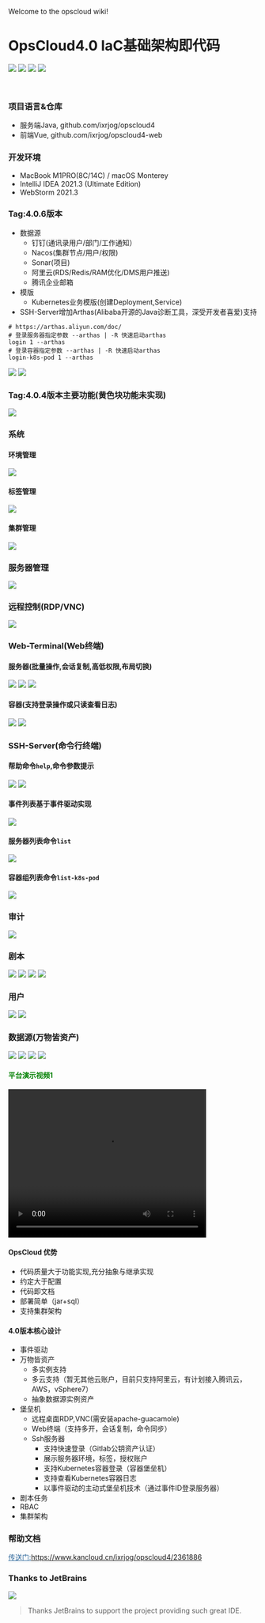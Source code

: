 Welcome to the opscloud wiki!

# OpsCloud4.0 IaC基础架构即代码
<img src="https://img.shields.io/badge/version-4.0.0-brightgreen.svg"></img>
<img src="https://img.shields.io/badge/java-8-brightgreen.svg"></img> 
<img src="https://img.shields.io/badge/springboot-2.3.10.RELEASE-brightgreen.svg"></img> 
<img src="https://img.shields.io/badge/mysql-8-brightgreen.svg"></img> 

<br>

### 项目语言&仓库
+ 服务端Java, github.com/ixrjog/opscloud4
+ 前端Vue, github.com/ixrjog/opscloud4-web

### 开发环境
+ MacBook M1PRO(8C/14C) / macOS Monterey
+ IntelliJ IDEA 2021.3 (Ultimate Edition)
+ WebStorm 2021.3

### Tag:4.0.6版本
+ 数据源
  + 钉钉(通讯录用户/部门/工作通知）
  + Nacos(集群节点/用户/权限)
  + Sonar(项目)
  + 阿里云(RDS/Redis/RAM优化/DMS用户推送)
  + 腾讯企业邮箱
+ 模版
  + Kubernetes业务模版(创建Deployment,Service)
+ SSH-Server增加Arthas(Alibaba开源的Java诊断工具，深受开发者喜爱)支持
```
# https://arthas.aliyun.com/doc/
# 登录服务器指定参数 --arthas | -R 快速启动arthas
login 1 --arthas 
# 登录容器指定参数 --arthas | -R 快速启动arthas
login-k8s-pod 1 --arthas
```
<img src="https://opscloud-res.oss-cn-hangzhou.aliyuncs.com/opscloud4/github/ssh-server/ssh-server-arthas-1.png"></img>
<img src="https://opscloud-res.oss-cn-hangzhou.aliyuncs.com/opscloud4/github/ssh-server/ssh-server-arthas-2.png"></img>


### Tag:4.0.4版本主要功能(黄色块功能未实现)
<img src="https://opscloud-res.oss-cn-hangzhou.aliyuncs.com/opscloud4/github/opscloud4_4.0.4.png"></img>
<br>

### 系统
#### 环境管理
<img src="https://opscloud-res.oss-cn-hangzhou.aliyuncs.com/opscloud4/github/sys/env.png"></img>
#### 标签管理
<img src="https://opscloud-res.oss-cn-hangzhou.aliyuncs.com/opscloud4/github/sys/tag.png"></img>
#### 集群管理
<img src="https://opscloud-res.oss-cn-hangzhou.aliyuncs.com/opscloud4/github/sys/instance.png"></img>

### 服务器管理
<img src="https://opscloud-res.oss-cn-hangzhou.aliyuncs.com/opscloud4/github/oc4-6.png"></img>

### 远程控制(RDP/VNC)
<img src="https://opscloud-res.oss-cn-hangzhou.aliyuncs.com/opscloud4/github/oc4-10.png"></img>

### Web-Terminal(Web终端)

#### 服务器(批量操作,会话复制,高低权限,布局切换)
<img src="https://opscloud-res.oss-cn-hangzhou.aliyuncs.com/opscloud4/github/terminal/terminal-server.png"></img>
<img src="https://opscloud-res.oss-cn-hangzhou.aliyuncs.com/opscloud4/github/terminal/terminal-server-2.png"></img>
<img src="https://opscloud-res.oss-cn-hangzhou.aliyuncs.com/opscloud4/github/terminal/terminal-server-3.png"></img>

#### 容器(支持登录操作或只读查看日志)
<img src="https://opscloud-res.oss-cn-hangzhou.aliyuncs.com/opscloud4/github/terminal/terminal-k8s-pod.png"></img>
<img src="https://opscloud-res.oss-cn-hangzhou.aliyuncs.com/opscloud4/github/terminal/terminal-k8s-pod-2.png"></img>

### SSH-Server(命令行终端)
#### 帮助命令`help`,命令参数提示
<img src="https://opscloud-res.oss-cn-hangzhou.aliyuncs.com/opscloud4/github/ssh-server/ssh-server-help.png"></img>
<img src="https://opscloud-res.oss-cn-hangzhou.aliyuncs.com/opscloud4/github/ssh-server/ssh-server-help-2.png"></img>

#### 事件列表基于事件驱动实现
<img src="https://opscloud-res.oss-cn-hangzhou.aliyuncs.com/opscloud4/github/ssh-server/ssh-server-event.png"></img>

#### 服务器列表命令`list`
<img src="https://opscloud-res.oss-cn-hangzhou.aliyuncs.com/opscloud4/github/ssh-server/ssh-server-list.png"></img>
#### 容器组列表命令`list-k8s-pod`
<img src="https://opscloud-res.oss-cn-hangzhou.aliyuncs.com/opscloud4/github/ssh-server/ssh-server-k8s-pod.png"></img>

### 审计
<img src="https://opscloud-res.oss-cn-hangzhou.aliyuncs.com/opscloud4/github/terminal/terminal-audit.png"></img>

### 剧本
<img src="https://opscloud-res.oss-cn-hangzhou.aliyuncs.com/opscloud4/github/playbook/playbook.png"></img>
<img src="https://opscloud-res.oss-cn-hangzhou.aliyuncs.com/opscloud4/github/playbook/playbook-2.png"></img>
<img src="https://opscloud-res.oss-cn-hangzhou.aliyuncs.com/opscloud4/github/playbook/playbook-3.png"></img>
<img src="https://opscloud-res.oss-cn-hangzhou.aliyuncs.com/opscloud4/github/playbook/playbook_log.png"></img>

### 用户
<img src="https://opscloud-res.oss-cn-hangzhou.aliyuncs.com/opscloud4/github/user/user.png"></img>
<img src="https://opscloud-res.oss-cn-hangzhou.aliyuncs.com/opscloud4/github/user/user-details.png"></img>

### 数据源(万物皆资产)
<img src="https://opscloud-res.oss-cn-hangzhou.aliyuncs.com/opscloud4/github/oc4-1.png"></img>
<img src="https://opscloud-res.oss-cn-hangzhou.aliyuncs.com/opscloud4/github/datasource/datasource-aliyun.png"></img>
<img src="https://opscloud-res.oss-cn-hangzhou.aliyuncs.com/opscloud4/github/datasource/datasource-aliyun-log.png"></img>
<img src="https://opscloud-res.oss-cn-hangzhou.aliyuncs.com/opscloud4/github/datasource/datasource-zabbix-host.png"></img>

#### <span style="color:green">平台演示视频1</span>
<video src="https://opscloud-res.oss-cn-hangzhou.aliyuncs.com/opscloud4/video/opscloud4-1.mov" width="400px" height="300px" controls="controls"></video>

#### OpsCloud 优势
+ 代码质量大于功能实现,充分抽象与继承实现
+ 约定大于配置
+ 代码即文档
+ 部署简单（jar+sql）
+ 支持集群架构

#### 4.0版本核心设计
+ 事件驱动
+ 万物皆资产
  + 多实例支持
  + 多云支持（暂无其他云账户，目前只支持阿里云，有计划接入腾讯云，AWS，vSphere7）
  + 抽象数据源实例资产
+ 堡垒机
  + 远程桌面RDP,VNC(需安装apache-guacamole)
  + Web终端（支持多开，会话复制，命令同步）
  + Ssh服务器
    + 支持快速登录（Gitlab公钥资产认证）
    + 展示服务器环境，标签，授权账户
    + 支持Kubernetes容器登录（容器堡垒机）
    + 支持查看Kubernetes容器日志
    + 以事件驱动的主动式堡垒机技术（通过事件ID登录服务器）
+ 剧本任务
+ RBAC
+ 集群架构

### 帮助文档

<a style="color:#2b669a" href="https://www.kancloud.cn/ixrjog/opscloud4/2361886" target="_blank">传送门:https://www.kancloud.cn/ixrjog/opscloud4/2361886</a>


### Thanks to JetBrains
<a href="https://www.jetbrains.com" target="_blank">
  <img src="https://opscloud-res.oss-cn-hangzhou.aliyuncs.com/opscloud4/jetbrains-logos/jetbrains-variant-2.svg"></img>
</a>

> Thanks JetBrains to support the project providing such great IDE.